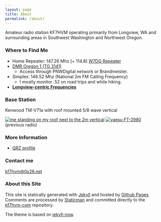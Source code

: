 ```yaml
---
layout: page
title: About
permalink: /about/
---
```


Amateur radio station KF7HVM operating primarily from Longview, WA and surrounding areas in
Southwest Washington and Northwest Oregon.

### Where to Find Me

* Home Repeater: 147.26 Mhz \[+ 114.8\] [W7DG Repeater](http://www.w7dg.org/w7dgreference.html)
* [DMR Oregon 1 (TG 3141)](http://pnwdigital.net/repeaters.html)
  * Access through PNWDigital network or Brandmeister.
* Simplex: 146.52 Mhz (National 2m FM Calling Frequency)
  * I mostly monitor .52 on road trips and while hiking.
* [**Longview-centric Frequencies**](_posts/2020-09-22-longview-centric-frequencies.md)

### Base Station

Kenwood TM-V71a with roof mounted 5/8 wave vertical

[<img src="/images/antenna_roof_thumb.jpg" alt="me standing on my roof next to the 2m vertical">](/images/antenna_roof.jpg)
[<img src="/images/yaesu-ft2980_thumb.jpg" alt="yaesu FT-2980">](/images/yaesu-ft2980.jpg)
(previous radio)

### More Information

* [QRZ profile](https://www.qrz.com/db/KF7HVM)

### Contact me

[kf7hvm@0x26.net](mailto:kf7hvm@0x26.net)

### About this Site

This site is statically generated with [Jekyll](https://jekyllrb.com/)
and hosted by [Github Pages](https://pages.github.com/). Comments are
processed by [Staticman](/_posts/2020-09-29-staticman-comments.md) and
committed directly to the [kf7hvm-com](https://github.com/masenf/kf7hvm-com)
repository.

The theme is based on [jekyll-now](https://github.com/barryclark/jekyll-now).
